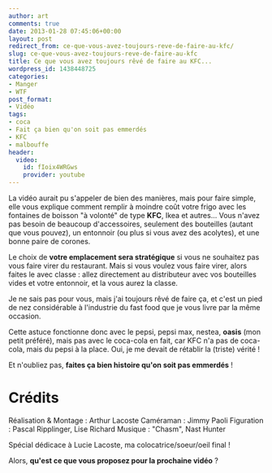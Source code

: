 ```yaml
---
author: art
comments: true
date: 2013-01-28 07:45:06+00:00
layout: post
redirect_from: ce-que-vous-avez-toujours-reve-de-faire-au-kfc/
slug: ce-que-vous-avez-toujours-reve-de-faire-au-kfc
title: Ce que vous avez toujours rêvé de faire au KFC...
wordpress_id: 1438448725
categories:
- Manger
- WTF
post_format:
- Vidéo
tags:
- coca
- Fait ça bien qu'on soit pas emmerdés
- KFC
- malbouffe
header:
  video:
    id: fIoix4WRGws
    provider: youtube
---
```


La vidéo aurait pu s'appeler de bien des manières, mais pour faire simple, elle vous explique comment remplir à moindre coût votre frigo avec les fontaines de boisson "à volonté" de type **KFC**, Ikea et autres... Vous n'avez pas besoin de beaucoup d'accessoires, seulement des bouteilles (autant que vous pouvez), un entonnoir (ou plus si vous avez des acolytes), et une bonne paire de corones.<!-- more -->

Le choix de **votre emplacement sera stratégique** si vous ne souhaitez pas vous faire virer du restaurant. Mais si vous voulez vous faire virer, alors faites le avec classe : allez directement au distributeur avec vos bouteilles vides et votre entonnoir, et la vous aurez la classe.

Je ne sais pas pour vous, mais j'ai toujours rêvé de faire ça, et c'est un pied de nez considérable à l'industrie du fast food que je vous livre par la même occasion.

Cette astuce fonctionne donc avec le pepsi, pepsi max, nestea, **oasis** (mon petit préféré), mais pas avec le coca-cola en fait, car KFC n'a pas de coca-cola, mais du pepsi à la place. Oui, je me devait de rétablir la (triste) vérité !

Et n'oubliez pas, **faites ça bien histoire qu'on soit pas emmerdés** !



# Crédits


Réalisation & Montage : Arthur Lacoste
Caméraman : Jimmy Paoli
Figuration : Pascal Ripplinger, Lise Richard
Musique : "Chasm", Nast Hunter

Spécial dédicace à Lucie Lacoste, ma colocatrice/soeur/oeil final !

Alors, **qu'est ce que vous proposez pour la prochaine vidéo** ?
